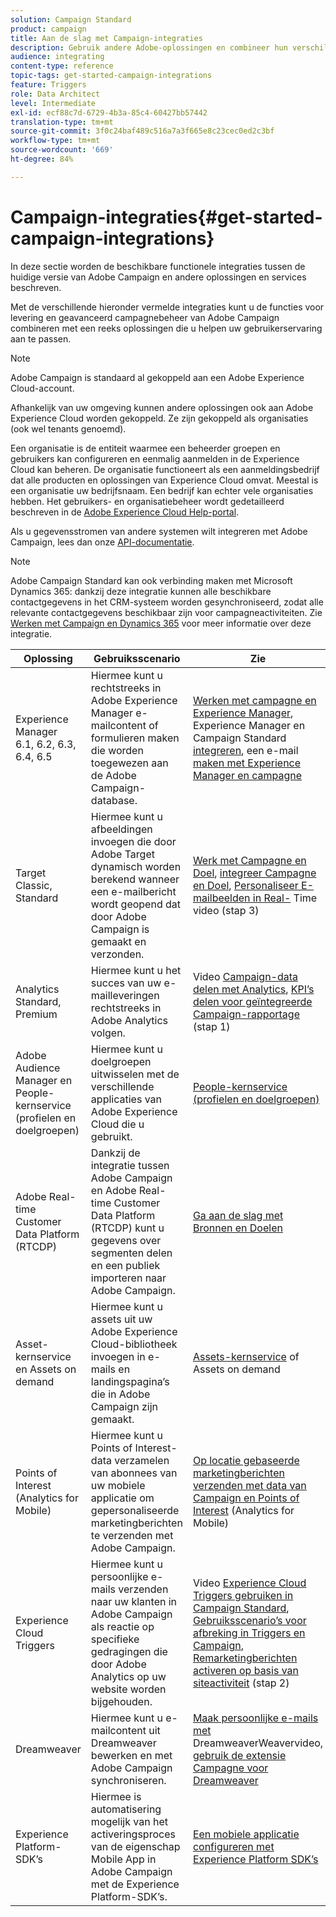 ```yaml
---
solution: Campaign Standard
product: campaign
title: Aan de slag met Campaign-integraties
description: Gebruik andere Adobe-oplossingen en combineer hun verschillende mogelijkheden met Campagne.
audience: integrating
content-type: reference
topic-tags: get-started-campaign-integrations
feature: Triggers
role: Data Architect
level: Intermediate
exl-id: ecf88c7d-6729-4b3a-85c4-60427bb57442
translation-type: tm+mt
source-git-commit: 3f0c24baf489c516a7a3f665e8c23cec0ed2c3bf
workflow-type: tm+mt
source-wordcount: '669'
ht-degree: 84%

---
```


# Campaign-integraties{#get-started-campaign-integrations}

In deze sectie worden de beschikbare functionele integraties tussen de huidige versie van Adobe Campaign en andere oplossingen en services beschreven.

Met de verschillende hieronder vermelde integraties kunt u de functies voor levering en geavanceerd campagnebeheer van Adobe Campaign combineren met een reeks oplossingen die u helpen uw gebruikerservaring aan te passen.

>[!NOTE]
>
> Adobe Campaign is standaard al gekoppeld aan een Adobe Experience Cloud-account.

Afhankelijk van uw omgeving kunnen andere oplossingen ook aan Adobe Experience Cloud worden gekoppeld. Ze zijn gekoppeld als organisaties (ook wel tenants genoemd).

Een organisatie is de entiteit waarmee een beheerder groepen en gebruikers kan configureren en eenmalig aanmelden in de Experience Cloud kan beheren. De organisatie functioneert als een aanmeldingsbedrijf dat alle producten en oplossingen van Experience Cloud omvat. Meestal is een organisatie uw bedrijfsnaam. Een bedrijf kan echter vele organisaties hebben. Het gebruikers- en organisatiebeheer wordt gedetailleerd beschreven in de [Adobe Experience Cloud Help-portal](https://docs.adobe.com/content/help/nl-NL/core-services/interface/manage-users-and-products/organizations.html).

Als u gegevensstromen van andere systemen wilt integreren met Adobe Campaign, lees dan onze [API-documentatie](../../api/using/get-started-apis.md).

>[!NOTE]
>
>Adobe Campaign Standard kan ook verbinding maken met Microsoft Dynamics 365: dankzij deze integratie kunnen alle beschikbare contactgegevens in het CRM-systeem worden gesynchroniseerd, zodat alle relevante contactgegevens beschikbaar zijn voor campagneactiviteiten. Zie [Werken met Campaign en Dynamics 365](../../integrating/using/d365-acs-get-started.md) voor meer informatie over deze integratie.


<table> 
 <thead> 
  <tr> 
   <th> Oplossing<br /> </th> 
   <th> Gebruiksscenario<br /> </th> 
   <th> Zie<br /> </th> 
  </tr> 
 </thead> 
 <tbody> 
  <tr> 
   <td> Experience Manager<br /> 6.1, 6.2, 6.3, 6.4, 6.5<br /> </td> 
   <td> Hiermee kunt u rechtstreeks in Adobe Experience Manager e-mailcontent of formulieren maken die worden toegewezen aan de Adobe Campaign-database.<br /> </td> 
   <td> 
     <a href="../../integrating/using/integrating-with-experience-manager.md">Werken met campagne en Experience Manager</a>, Experience Manager en Campaign Standard  <a href="https://helpx.adobe.com/nl/experience-manager/6-4/sites/administering/using/campaignstandard.html">integreren</a>, een e-mail  <a href="https://gn.adobe.com/doc/standard/getting_started/en/ACS_AEM.html">maken met Experience Manager en campagne</a> 
    </td> 
  </tr> 
  <tr> 
   <td> Target<br /> Classic, Standard<br /> </td> 
   <td> Hiermee kunt u afbeeldingen invoegen die door Adobe Target dynamisch worden berekend wanneer een e-mailbericht wordt geopend dat door Adobe Campaign is gemaakt en verzonden.<br /> </td> 
   <td> 
    <a href="../../integrating/using/about-campaign-target-integration.md">Werk met Campagne en Doel</a>,  <a href="https://docs.adobe.com/content/help/nl-NL/target/using/integrate/campaign-and-target.html">integreer Campagne en Doel</a>,  <a href="https://helpx.adobe.com/marketing-cloud/how-to/email-marketing.html">Personaliseer E-mailbeelden in Real-</a> Time video (stap 3)
    </td> 
  </tr> 
  <tr> 
   <td> Analytics<br /> Standard, Premium <br /> </td> 
   <td> Hiermee kunt u het succes van uw e-mailleveringen rechtstreeks in Adobe Analytics volgen.<br /> </td> 
   <td> 
    Video <a href="../../integrating/using/about-campaign-analytics-integration.md">Campaign-data delen met Analytics</a>, <a href="https://helpx.adobe.com/marketing-cloud/how-to/email-marketing.html">KPI’s delen voor geïntegreerde Campaign-rapportage</a> (stap 1)
    </td> 
  </tr> 
  <tr> 
   <td> Adobe Audience Manager en People-kernservice (profielen en doelgroepen)<br /> </td> 
   <td> Hiermee kunt u doelgroepen uitwisselen met de verschillende applicaties van Adobe Experience Cloud die u gebruikt.<br /> </td> 
   <td> <a href="../../integrating/using/about-campaign-audience-manager-or-people-core-service-integration.md">People-kernservice (profielen en doelgroepen)</a><br /> </td> 
  </tr> 
    <tr> 
   <td>Adobe Real-time Customer Data Platform (RTCDP)<br /> </td> 
   <td> Dankzij de integratie tussen Adobe Campaign en Adobe Real-time Customer Data Platform (RTCDP) kunt u gegevens over segmenten delen en een publiek importeren naar Adobe Campaign.</td>
   <td><a href="../../integrating/using/get-started-sources-destinations.md">Ga aan de slag met Bronnen en Doelen</a></td>
  </tr> 
  <tr> 
   <td> Asset-kernservice en Assets on demand<br /> </td> 
   <td> Hiermee kunt u assets uit uw Adobe Experience Cloud-bibliotheek invoegen in e-mails en landingspagina’s die in Adobe Campaign zijn gemaakt.<br /> </td> 
   <td> <a href="../../integrating/using/working-with-campaign-and-assets-core-service.md">Assets-kernservice</a> of Assets on demand<br /> </td> 
  </tr> 
  <tr> 
   <td> Points of Interest (Analytics for Mobile)<br /> </td> 
   <td> Hiermee kunt u Points of Interest-data verzamelen van abonnees van uw mobiele applicatie om gepersonaliseerde marketingberichten te verzenden met Adobe Campaign.<br /> </td> 
   <td> <a href="../../integrating/using/about-campaign-points-of-interest-data-integration.md">Op locatie gebaseerde marketingberichten verzenden met data van Campaign en Points of Interest</a> (Analytics for Mobile)<br /> </td> 
  </tr> 
  <tr> 
   <td> Experience Cloud Triggers<br /> </td> 
   <td> Hiermee kunt u persoonlijke e-mails verzenden naar uw klanten in Adobe Campaign als reactie op specifieke gedragingen die door Adobe Analytics op uw website worden bijgehouden.<br /> </td> 
   <td> 
    Video <a href="../../integrating/using/about-adobe-experience-cloud-triggers.md">Experience Cloud Triggers gebruiken in Campaign Standard</a>, <a href="../../integrating/using/abandonment-triggers-use-cases.md">Gebruiksscenario’s voor afbreking in Triggers en Campaign</a>, <a href="https://helpx.adobe.com/marketing-cloud/how-to/email-marketing.html">Remarketingberichten activeren op basis van siteactiviteit</a> (stap 2)
    </td> 
  </tr> 
  <tr> 
   <td> Dreamweaver<br /> </td> 
   <td> Hiermee kunt u e-mailcontent uit Dreamweaver bewerken en met Adobe Campaign synchroniseren.<br /> </td> 
   <td> 
    <a href="https://docs.adobe.com/content/help/nl-NL/campaign-standard-learn/tutorials/designing-content/email-designer/dreamweaver-integration.html">Maak persoonlijke e-mails met </a> DreamweaverWeavervideo,  <a href="https://helpx.adobe.com/nl/dreamweaver/using/working-with-dreamweaver-and-campaign.html">gebruik de extensie Campagne voor Dreamweaver</a> 
  </td> 
  </tr> 
  <tr> 
   <td> Experience Platform-SDK’s<br /> </td> 
   <td> Hiermee is automatisering mogelijk van het activeringsproces van de eigenschap Mobile App in Adobe Campaign met de Experience Platform-SDK’s.<br /> </td> 
   <td> <a href="https://helpx.adobe.com/nl/campaign/kb/configuring-app-sdk.html">Een mobiele applicatie configureren met Experience Platform SDK’s</a><br /> </td> 
  </tr> 
 </tbody> 
</table>
